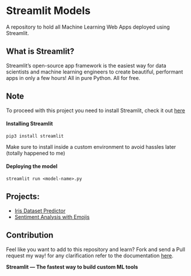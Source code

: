 # Streamlit Models
A repository to hold all Machine Learning Web Apps deployed using Streamlit.

## What is Streamlit?
Streamlit’s open-source app framework is the easiest way for data scientists and machine learning engineers to create beautiful, performant apps in only a few hours!  All in pure Python. All for free.

## Note
To proceed with this project you need to install Streamlit, check it out [here](https://www.streamlit.io/)

#### Installing Streamlit
```
pip3 install streamlit
```
Make sure to install inside a custom environment to avoid hassles later (totally happened to me)

#### Deploying the model
```
streamlit run <model-name>.py
```

## Projects:
* [Iris Dataset Predictor](./Models/IrisPredictor.py)
* [Sentiment Analysis with Emojis](./Models/SentimentEmoji.py)

## Contribution
Feel like you want to add to this repository and learn? Fork and send a Pull request my way! for any clarification refer to the documentation [here](https://help.github.com/en/github/collaborating-with-issues-and-pull-requests/about-pull-requests).

**Streamlit — The fastest way to build custom ML tools**
